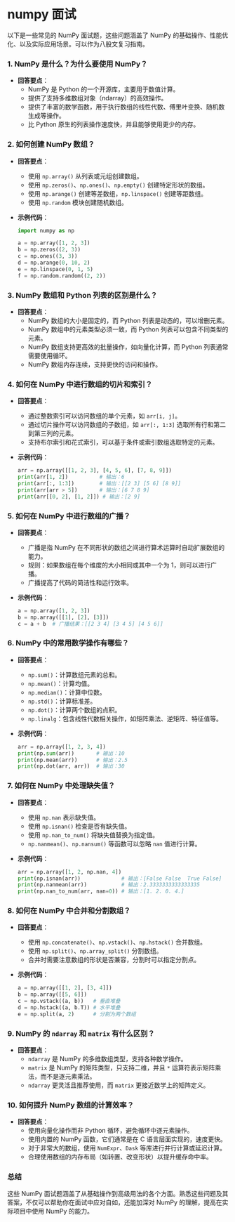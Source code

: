 # numpy 面试

以下是一些常见的 NumPy 面试题，这些问题涵盖了 NumPy 的基础操作、性能优化、以及实际应用场景。可以作为八股文复习指南。

### 1. **NumPy 是什么？为什么要使用 NumPy？**
   - **回答要点**：
     - NumPy 是 Python 的一个开源库，主要用于数值计算。
     - 提供了支持多维数组对象（ndarray）的高效操作。
     - 提供了丰富的数学函数，用于执行数组的线性代数、傅里叶变换、随机数生成等操作。
     - 比 Python 原生的列表操作速度快，并且能够使用更少的内存。

### 2. **如何创建 NumPy 数组？**
   - **回答要点**：
     - 使用 `np.array()` 从列表或元组创建数组。
     - 使用 `np.zeros()`、`np.ones()`、`np.empty()` 创建特定形状的数组。
     - 使用 `np.arange()` 创建等差数组，`np.linspace()` 创建等距数组。
     - 使用 `np.random` 模块创建随机数组。

   - **示例代码**：
     ```python
     import numpy as np

     a = np.array([1, 2, 3])
     b = np.zeros((2, 3))
     c = np.ones((3, 3))
     d = np.arange(0, 10, 2)
     e = np.linspace(0, 1, 5)
     f = np.random.random((2, 2))
     ```

### 3. **NumPy 数组和 Python 列表的区别是什么？**
   - **回答要点**：
     - NumPy 数组的大小是固定的，而 Python 列表是动态的，可以增删元素。
     - NumPy 数组中的元素类型必须一致，而 Python 列表可以包含不同类型的元素。
     - NumPy 数组支持更高效的批量操作，如向量化计算，而 Python 列表通常需要使用循环。
     - NumPy 数组内存连续，支持更快的访问和操作。

### 4. **如何在 NumPy 中进行数组的切片和索引？**
   - **回答要点**：
     - 通过整数索引可以访问数组的单个元素，如 `arr[i, j]`。
     - 通过切片操作可以访问数组的子数组，如 `arr[:, 1:3]` 选取所有行和第二到第三列的元素。
     - 支持布尔索引和花式索引，可以基于条件或索引数组选取特定的元素。

   - **示例代码**：
     ```python
     arr = np.array([[1, 2, 3], [4, 5, 6], [7, 8, 9]])
     print(arr[1, 2])          # 输出：6
     print(arr[:, 1:3])        # 输出：[[2 3] [5 6] [8 9]]
     print(arr[arr > 5])       # 输出：[6 7 8 9]
     print(arr[[0, 2], [1, 2]]) # 输出：[2 9]
     ```

### 5. **如何在 NumPy 中进行数组的广播？**
   - **回答要点**：
     - 广播是指 NumPy 在不同形状的数组之间进行算术运算时自动扩展数组的能力。
     - 规则：如果数组在每个维度的大小相同或其中一个为 1，则可以进行广播。
     - 广播提高了代码的简洁性和运行效率。

   - **示例代码**：
     ```python
     a = np.array([1, 2, 3])
     b = np.array([[1], [2], [3]])
     c = a + b  # 广播结果：[[2 3 4] [3 4 5] [4 5 6]]
     ```

### 6. **NumPy 中的常用数学操作有哪些？**
   - **回答要点**：
     - `np.sum()`：计算数组元素的总和。
     - `np.mean()`：计算均值。
     - `np.median()`：计算中位数。
     - `np.std()`：计算标准差。
     - `np.dot()`：计算两个数组的点积。
     - `np.linalg`：包含线性代数相关操作，如矩阵乘法、逆矩阵、特征值等。

   - **示例代码**：
     ```python
     arr = np.array([1, 2, 3, 4])
     print(np.sum(arr))       # 输出：10
     print(np.mean(arr))      # 输出：2.5
     print(np.dot(arr, arr))  # 输出：30
     ```

### 7. **如何在 NumPy 中处理缺失值？**
   - **回答要点**：
     - 使用 `np.nan` 表示缺失值。
     - 使用 `np.isnan()` 检查是否有缺失值。
     - 使用 `np.nan_to_num()` 将缺失值替换为指定值。
     - `np.nanmean()`、`np.nansum()` 等函数可以忽略 `nan` 值进行计算。

   - **示例代码**：
     ```python
     arr = np.array([1, 2, np.nan, 4])
     print(np.isnan(arr))             # 输出：[False False  True False]
     print(np.nanmean(arr))           # 输出：2.3333333333333335
     print(np.nan_to_num(arr, nan=0)) # 输出：[1. 2. 0. 4.]
     ```

### 8. **如何在 NumPy 中合并和分割数组？**
   - **回答要点**：
     - 使用 `np.concatenate()`、`np.vstack()`、`np.hstack()` 合并数组。
     - 使用 `np.split()`、`np.array_split()` 分割数组。
     - 合并时需要注意数组的形状是否兼容，分割时可以指定分割点。

   - **示例代码**：
     ```python
     a = np.array([[1, 2], [3, 4]])
     b = np.array([[5, 6]])
     c = np.vstack((a, b))   # 垂直堆叠
     d = np.hstack((a, b.T)) # 水平堆叠
     e = np.split(a, 2)      # 分割为两个数组
     ```

### 9. **NumPy 的 `ndarray` 和 `matrix` 有什么区别？**
   - **回答要点**：
     - `ndarray` 是 NumPy 的多维数组类型，支持各种数学操作。
     - `matrix` 是 NumPy 的矩阵类型，只支持二维，并且 `*` 运算符表示矩阵乘法，而不是逐元素乘法。
     - `ndarray` 更灵活且推荐使用，而 `matrix` 更接近数学上的矩阵定义。

### 10. **如何提升 NumPy 数组的计算效率？**
   - **回答要点**：
     - 使用向量化操作而非 Python 循环，避免循环中逐元素操作。
     - 使用内置的 NumPy 函数，它们通常是在 C 语言层面实现的，速度更快。
     - 对于非常大的数组，使用 `NumExpr`、`Dask` 等库进行并行计算或延迟计算。
     - 合理使用数组的内存布局（如转置、改变形状）以提升缓存命中率。

### 总结

这些 NumPy 面试题涵盖了从基础操作到高级用法的各个方面。熟悉这些问题及其答案，不仅可以帮助你在面试中应对自如，还能加深对 NumPy 的理解，提高在实际项目中使用 NumPy 的能力。